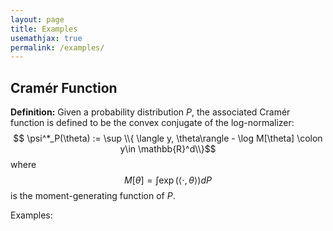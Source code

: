 ```yaml
---
layout: page
title: Examples
usemathjax: true 
permalink: /examples/
---
```


## Cramér Function

**Definition:** Given a probability distribution $P$, the associated Cramér function is defined to be the convex conjugate of the log-normalizer:
$$ \psi^*_P(\theta) := \sup \\{ \langle y, \theta\rangle - \log M[\theta] \colon y\in \mathbb{R}^d\\}$$
where $$M[\theta] = \int \exp(\langle \cdot,\theta\rangle) dP$$ is the moment-generating function of $P$.

Examples: 
